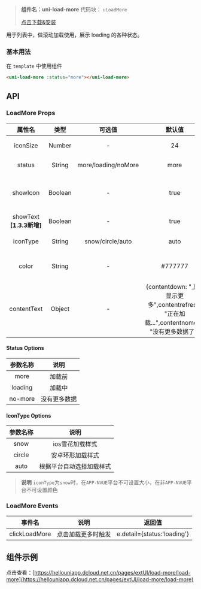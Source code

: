 
> **组件名：uni-load-more**
> 代码块： `uLoadMore`
> 
>  [点击下载&安装](https://ext.dcloud.net.cn/plugin?name=uni-load-more)

用于列表中，做滚动加载使用，展示 loading 的各种状态。

### 基本用法

在 ``template`` 中使用组件

```html
<uni-load-more :status="more"></uni-load-more>
```

## API

### LoadMore Props

|属性名|类型|	可选值|默认值	|说明|
|:-:|:-:|:-:|:-:|:-:|
|iconSize|Number|-|24|指定图标大小|
|status|String	|more/loading/noMore|more|loading 的状态|
|showIcon|Boolean|-|true|是否显示 loading 图标|
|showText **[1.3.3新增]**|Boolean|-|true|是否显示文本|
|iconType|String|snow/circle/auto|auto|指定图标样式|
|color|String|-|#777777	|图标和文字颜色|
|contentText|Object|-|{contentdown: "上拉显示更多",contentrefresh: "正在加载...",contentnomore: "没有更多数据了"}|各状态文字说明	|

#### Status Options
|参数名称|说明|
|:-:|:-:|
|more|加载前|
|loading|加载中	|
|no-more|没有更多数据	|

#### IconType Options
|参数名称|说明|
|:-:|:-:|
|snow|ios雪花加载样式|
|circle	|安卓环形加载样式|
|auto|根据平台自动选择加载样式	|




> **说明**
> `iconType`为`snow`时，在`APP-NVUE`平台不可设置大小，在非`APP-NVUE`平台不可设置颜色



### LoadMore Events

|事件名					|说明				|返回值						|
|:-:						|:-:				|:-:						|
|clickLoadMore	|点击加载更多时触发	|e.detail={status:'loading'}|



## 组件示例

点击查看：[https://hellouniapp.dcloud.net.cn/pages/extUI/load-more/load-more](https://hellouniapp.dcloud.net.cn/pages/extUI/load-more/load-more)